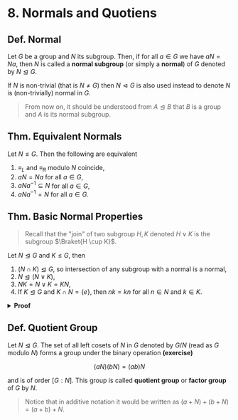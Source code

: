 # 8. Normals and Quotiens

## Def. Normal

Let $G$ be a group and $N$ its subgroup. Then, if for all $a \in G$ we have $aN=Na$, then $N$ is called a **normal subgroup** (or simply a **normal**) of $G$ denoted by $N \trianglelefteq G$.

If $N$ is non-trivial (that is $N \neq G$) then $N \vartriangleleft G$ is also used instead to denote $N$ is (non-trivially) normal in $G$.

> From now on, it should be understood from $A \trianglelefteq B$ that $B$ is a group and $A$ is its normal subgroup.

## Thm. Equivalent Normals

Let $N \leq G$. Then the following are equivalent

1. $\equiv_L$ and $\equiv_R$ modulo $N$ coincide,
2. $aN=Na$ for all $a \in G$,
3. $aNa^{-1} \subseteq N$ for all $a \in G$,
4. $aNa^{-1} = N$ for all $a \in G$.

## Thm. Basic Normal Properties

> Recall that the "join" of two subgroup $H,K$ denoted $H \lor K$ is the subgroup $\Braket{H \cup K}$.

Let $N \trianglelefteq G$ and $K \leq G$, then

1. $(N \cap K) \trianglelefteq G$, so intersection of any subgroup with a normal is a normal,
2. $N \trianglelefteq (N \lor K)$,
3. $NK = N \lor K = KN$,
4. If $K \trianglelefteq G$ and $K \cap N = \{e\}$, then $nk=kn$ for all $n \in N$ and $k \in K$.

<details>
<summary><b>Proof</b></summary>
<br/>

TODO:
</details>

## Def. Quotient Group

Let $N \trianglelefteq G$. The set of all left cosets of $N$ in $G$ denoted by $G/N$ (read as $G$ modulo $N$) forms a group under the binary operation **(exercise)**

$$(aN)(bN)=(ab)N$$

and is of order $[G:N]$. This group is called **quotient group** or **factor group** of $G$ by $N$.

> Notice that in additive notation it would be written as $(a+N)+(b+N) = (a+b)+N$.
